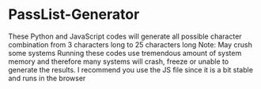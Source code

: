 # PassList-Generator
These Python and JavaScript codes will generate all possible character combination from 3 characters long to 25 characters long
Note: May crush some systems
Running these codes use tremendous amount of system memory and therefore many systems will crash, freeze or unable to generate the results.
I recommend you use the JS file since it is a bit stable and runs in the browser
